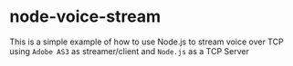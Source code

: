 node-voice-stream
==============

This is a simple example of how to use Node.js to stream voice over TCP using `Adobe AS3` as streamer/client and `Node.js` as a TCP Server

